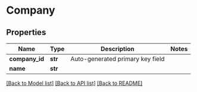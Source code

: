 # Company

## Properties
Name | Type | Description | Notes
------------ | ------------- | ------------- | -------------
**company_id** | **str** | Auto-generated primary key field | 
**name** | **str** |  | 

[[Back to Model list]](../README.md#documentation-for-models) [[Back to API list]](../README.md#documentation-for-api-endpoints) [[Back to README]](../README.md)

